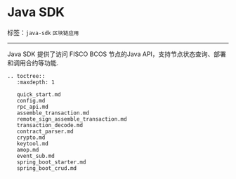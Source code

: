 # Java SDK

标签：``java-sdk`` ``区块链应用``

----
Java SDK 提供了访问 FISCO BCOS 节点的Java API，支持节点状态查询、部署和调用合约等功能.

```eval_rst
.. toctree::
   :maxdepth: 1

   quick_start.md
   config.md
   rpc_api.md
   assemble_transaction.md
   remote_sign_assemble_transaction.md
   transaction_decode.md
   contract_parser.md
   crypto.md
   keytool.md
   amop.md
   event_sub.md
   spring_boot_starter.md
   spring_boot_crud.md
```
